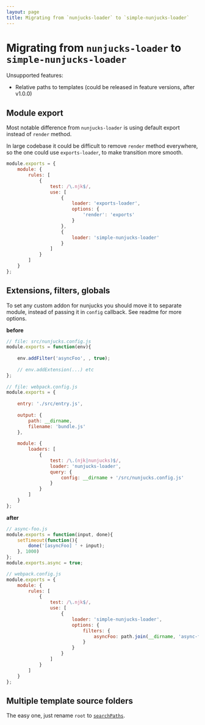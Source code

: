 ```yaml
---
layout: page
title: Migrating from `nunjucks-loader` to `simple-nunjucks-loader`
---
```


# Migrating from `nunjucks-loader` to `simple-nunjucks-loader`

Unsupported features:
* Relative paths to templates (could be released in feature versions, after v1.0.0)

## Module export

Most notable difference from `nunjucks-loader` is using default export instead
of `render` method.

In large codebase it could be difficult to remove `render` method everywhere,
so the one could use `exports-loader`, to make transition more smooth.

```js
module.exports = {
    module: {
        rules: [
            {
                test: /\.njk$/,
                use: [
                    {
                        loader: 'exports-loader',
                        options: {
                            'render': 'exports'
                        }
                    },
                    {
                        loader: 'simple-nunjucks-loader'
                    }
                ]
            }
        ]
    }
};
```

## Extensions, filters, globals

To set any custom addon for nunjucks you should move it to separate module,
instead of passing it in `config` callback. See readme for more options.

**before**

```js
// file: src/nunjucks.config.js
module.exports = function(env){
    
    env.addFilter('asyncFoo', , true);
    
    // env.addExtension(...) etc
};
 
// file: webpack.config.js
module.exports = {
 
    entry: './src/entry.js',
 
    output: {
        path: __dirname,
        filename: 'bundle.js'
    },
 
    module: {
        loaders: [
            {
                test: /\.(njk|nunjucks)$/,
                loader: 'nunjucks-loader',
                query: {
                    config: __dirname + '/src/nunjucks.config.js'
                }
            }
        ]
    }
};
``` 

**after**

```js
// async-foo.js
module.exports = function(input, done){
    setTimeout(function(){
        done('[asyncFoo] ' + input);
    }, 1000)
};
module.exports.async = true;

// webpack.config.js
module.exports = {
    module: {
        rules: [
            {
                test: /\.njk$/,
                use: [
                    {
                        loader: 'simple-nunjucks-loader',
                        options: {
                            filters: {
                                asyncFoo: path.join(__dirname, 'async-foo.js')
                            }
                        }
                    }
                ]
            }
        ]
    }
};
```

## Multiple template source folders

The easy one, just rename `root` to [`searchPaths`](https://www.npmjs.com/package/simple-nunjucks-loader#searchpaths).
